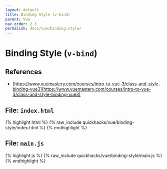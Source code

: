 ```yaml
---
layout: default
title: Binding Style (v-bind)
parent: Vue
nav_order: 2.3
permalink: docs/vue/binding-style/
---
```


# Binding Style (`v-bind`)

## References

- [https://www.vuemastery.com/courses/intro-to-vue-3/class-and-style-binding-vue3](https://www.vuemastery.com/courses/intro-to-vue-3/class-and-style-binding-vue3)

## File: `index.html`

{% highlight html %}
{% raw_include quickhacks/vue/binding-style/index.html %}
{% endhighlight %}

## File: `main.js`

{% highlight js %}
{% raw_include quickhacks/vue/binding-style/main.js %}
{% endhighlight %}
